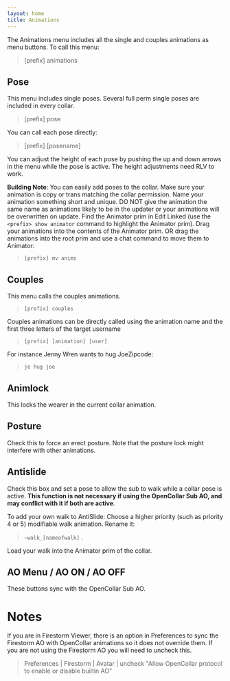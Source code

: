 ```yaml
---
layout: home
title: Animations
---
```


The Animations menu includes all the single and couples animations as menu buttons.  To call this menu:

>[prefix] animations

## Pose

This menu includes single poses.  Several full perm single poses are included in every collar.
>[prefix] pose

You can call each pose directly:
>[prefix] [posename]

You can adjust the height of each pose by pushing the up and down arrows in the menu while the pose is active. The height adjustments need RLV to work.

**Building Note**:  You can easily add poses to the collar.  Make sure your animation is copy or trans matching the collar permission. Name your animation something short and unique. DO NOT give the animation the same name as animations likely to be in the updater or your animations will be overwritten on update. Find the Animator prim in Edit Linked (use the `<prefix> show animator` command to highlight the Animator prim).  Drag your animations into the contents of the Animator prim. OR drag the animations into the root prim and use a chat command to move them to Animator:

>`[prefix] mv anims`

## Couples

This menu calls the couples animations.

>`[prefix] couples`

Couples animations can be directly called using the animation name and the first three letters of the target username

>`[prefix] [animation] [user]`

For instance Jenny Wren wants to hug JoeZipcode: 

>`je hug joe`

## Animlock

This locks the wearer in the current collar animation.

## Posture

Check this to force an erect posture.  Note that the posture lock might interfere with other animations.

## Antislide

Check this box and set a pose to allow the sub to walk while a collar pose is active.  **This function is not necessary if using the OpenCollar Sub AO, and may conflict with it if both are active**.

To add your own walk to AntiSlide:  Choose a higher priority (such as priority 4 or 5) modifiable walk animation.  Rename it:
> `~walk_[nameofwalk]` .  

Load your walk into the Animator prim of the collar.

## AO Menu / AO ON / AO OFF

These buttons sync with the OpenCollar Sub AO.

# Notes

If you are in Firestorm Viewer, there is an option in Preferences to sync the Firestorm AO with OpenCollar animations so it does not override them.  If you are not using the Firestorm AO you will need to uncheck this.

>Preferences | Firestorm | Avatar | uncheck "Allow OpenCollar protocol to enable or disable builtin AO"
